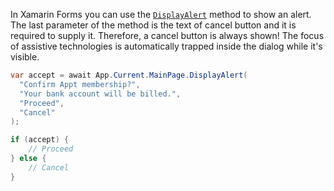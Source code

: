 In Xamarin Forms you can use the [`DisplayAlert`](https://learn.microsoft.com/en-us/dotnet/api/xamarin.forms.page.displayalert?view=xamarin-forms) method to show an alert. The last parameter of the method is the text of cancel button and it is required to supply it. Therefore, a cancel button is always shown! The focus of assistive technologies is automatically trapped inside the dialog while it's visible.

```csharp
var accept = await App.Current.MainPage.DisplayAlert(
  "Confirm Appt membership?", 
  "Your bank account will be billed.",
  "Proceed",
  "Cancel"
);

if (accept) {
    // Proceed
} else {
    // Cancel
}
```
